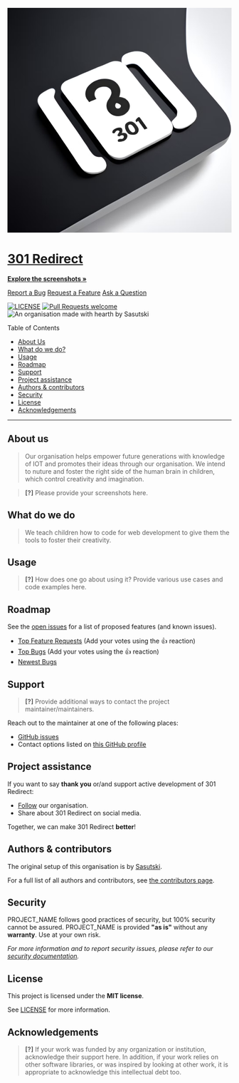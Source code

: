 ![Logo](profile/favicon.png)

[301 Redirect](https://github.com/301-Redirect)
=======================================================================

  
[**Explore the screenshots »**](#about-us)  
  
[Report a Bug](https://github.com/301-Redirect/.github/issues/new)
[Request a Feature](https://github.com/301-Redirect/.github/issues/new)
[Ask a Question](https://github.com/GITHUB_USERNAME/REPO_SLUG/issues/new?assignees=&labels=question&template=04_SUPPORT_QUESTION.md&title=support%3A+)

  
[![LICENSE](https://img.shields.io/badge/License%20Apache-ff1414.svg?style=flat-square)](https://github.com/301-Redirect/.github/blob/main/LICENSE)
[![Pull Requests welcome](https://img.shields.io/badge/PRs-welcome-ff69b4.svg?style=flat-square)](https://github.com/301-Redirect/.github/issues)
![An organisation made with hearth by [Sasutski](https://github.com/Sasutski)](https://img.shields.io/badge/An%20organisation%20made%20with%20%E2%99%A5%20by-Sasutski-ff1414.svg?style=flat-square)

Table of Contents
- [About Us](#about-us)
- [What do we do?](#what-do-we-do)
- [Usage](#usage)
- [Roadmap](#roadmap)
- [Support](#support) 
- [Project assistance](#project-assistance) 
- [Authors & contributors](#authors--contributors) 
- [Security](#security) 
- [License](#license)
- [Acknowledgements](#acknowledgements)

---

## About us

> Our organisation helps empower future generations with knowledge of IOT and promotes their ideas through our organisation.
> We intend to nuture and foster the right side of the human brain in children, which control creativity and imagination.

> **[?]**
> Please provide your screenshots here.




## What do we do

> We teach children how to code for web development to give them the tools to foster their creativity.


## Usage

> **[?]**
> How does one go about using it?
> Provide various use cases and code examples here.

## Roadmap

See the [open issues](https://github.com/GITHUB_USERNAME/REPO_SLUG/issues) for a list of proposed features (and known issues).

- [Top Feature Requests](https://github.com/GITHUB_USERNAME/REPO_SLUG/issues?q=label%3Aenhancement+is%3Aopen+sort%3Areactions-%2B1-desc) (Add your votes using the 👍 reaction)
- [Top Bugs](https://github.com/GITHUB_USERNAME/REPO_SLUG/issues?q=is%3Aissue+is%3Aopen+label%3Abug+sort%3Areactions-%2B1-desc) (Add your votes using the 👍 reaction)
- [Newest Bugs](https://github.com/GITHUB_USERNAME/REPO_SLUG/issues?q=is%3Aopen+is%3Aissue+label%3Abug)

## Support

> **[?]**
> Provide additional ways to contact the project maintainer/maintainers.

Reach out to the maintainer at one of the following places:

- [GitHub issues](https://github.com/GITHUB_USERNAME/REPO_SLUG/issues/new?assignees=&labels=question&template=04_SUPPORT_QUESTION.md&title=support%3A+)
- Contact options listed on [this GitHub profile](https://github.com/GITHUB_USERNAME)

## Project assistance

If you want to say **thank you** or/and support active development of 301 Redirect:

- [Follow](https://github.com/301-redirect) our organisation.
- Share about 301 Redirect on social media.

Together, we can make 301 Redirect **better**!


## Authors & contributors

The original setup of this organisation is by [Sasutski](https://github.com/sasutski).

For a full list of all authors and contributors, see [the contributors page](https://github.com/301-redirect/.github/contributors).

## Security

PROJECT_NAME follows good practices of security, but 100% security cannot be assured.
PROJECT_NAME is provided **"as is"** without any **warranty**. Use at your own risk.

_For more information and to report security issues, please refer to our [security documentation](docs/SECURITY.md)._

## License

This project is licensed under the **MIT license**.

See [LICENSE](LICENSE) for more information.

## Acknowledgements

> **[?]**
> If your work was funded by any organization or institution, acknowledge their support here.
> In addition, if your work relies on other software libraries, or was inspired by looking at other work, it is appropriate to acknowledge this intellectual debt too.


